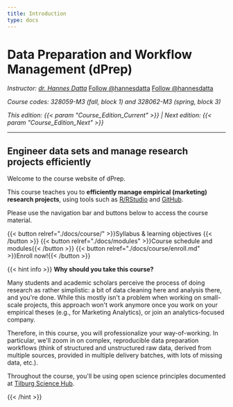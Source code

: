 ```yaml
---
title: Introduction
type: docs
---
```


# Data Preparation and Workflow Management (dPrep)


_Instructor: [dr. Hannes Datta](https://hannesdatta.com)_ <a class="github-button" href="https://github.com/hannesdatta" aria-label="Follow @hannesdatta on GitHub">Follow @hannesdatta</a> <a href="https://twitter.com/hannesdatta?ref_src=twsrc%5Etfw" class="twitter-follow-button" data-show-count="false">Follow @hannesdatta</a><script async src="https://platform.twitter.com/widgets.js" charset="utf-8"></script>

_Course codes: 328059-M3 (fall, block 1) and 328062-M3 (spring, block 3)_

_This edition: {{< param "Course_Edition_Current" >}} | Next edition: {{< param "Course_Edition_Next" >}}_

-------

## Engineer data sets and manage research projects efficiently

Welcome to the course website of dPrep.

This course teaches you to __efficiently manage empirical (marketing) research projects__, using tools such as [R/RStudio](https://rstudio.com) and [GitHub](https://github.com).

Please use the navigation bar and buttons below to access the course material.

{{< button relref="./docs/course/" >}}Syllabus & learning objectives {{< /button >}}
{{< button relref="./docs/modules" >}}Course schedule and modules{{< /button >}}
{{< button relref="./docs/course/enroll.md" >}}Enroll now!{{< /button >}}


{{< hint info >}}
__Why should you take this course?__

Many students and academic scholars perceive the process of doing research as rather simplistic: a bit of data cleaning here and analysis there, and you're done. While this mostly isn't a problem when working on small-scale projects, this approach won't work anymore once you work on your empirical theses (e.g., for Marketing Analytics), or join an analytics-focused company.

Therefore, in this course, you will professionalize your way-of-working. In particular, we'll zoom in on complex, reproducible data preparation workflows (think of structured and unstructured raw data, derived from multiple sources, provided in multiple delivery batches, with lots of missing data, etc.).

Throughout the course, you'll be using open science principles documented at [Tilburg Science Hub](https://tilburgsciencehub.com).

{{< /hint >}}
